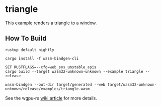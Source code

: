 # triangle

This example renders a triangle to a window.

## How To Build

```
rustup default nightly

cargo install -f wasm-bindgen-cli

SET RUSTFLAGS=--cfg=web_sys_unstable_apis
cargo build --target wasm32-unknown-unknown --example triangle --release

wasm-bindgen --out-dir target/generated --web target/wasm32-unknown-unknown/release/examples/triangle.wasm
```

See the wgpu-rs [wiki article](https://github.com/gfx-rs/wgpu/wiki/Running-on-the-Web-with-WebGPU-and-WebGL) for more details.


